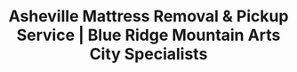 ---
layout: location.njk
title: "Asheville Mattress Removal & Pickup Service | Blue Ridge Mountain Arts City Specialists"
metaDescription: "Professional mattress removal in Asheville, NC - Beer City USA and Blue Ridge arts hub. Expert pickup for historic districts, mountain properties, and artist studios. $125 next-day service."
permalink: /mattress-removal/north-carolina/asheville/
city: Asheville
state: North Carolina
stateAbbr: NC
tier: 2
zipCodes: ['28801', '28802', '28803', '28804', '28805', '28806']
coordinates: 
  lat: 35.5951
  lng: -82.5515
neighborhoods:
  - name: "Montford Historic District"
    zipCodes: ["28801"]
  - name: "Downtown Asheville"
    zipCodes: ["28802"]
  - name: "Biltmore Village"
    zipCodes: ["28803"]
  - name: "Grove Park"
    zipCodes: ["28804"]
  - name: "West Asheville"
    zipCodes: ["28806"]
  - name: "East Asheville"
    zipCodes: ["28805"]
  - name: "Kenilworth"
    zipCodes: ["28803"]
  - name: "Norwood Park"
    zipCodes: ["28801"]
  - name: "Five Points"
    zipCodes: ["28801"]
  - name: "Chestnut Hills"
    zipCodes: ["28804"]
  - name: "Beaverdam"
    zipCodes: ["28805"]
  - name: "Burton Street"
    zipCodes: ["28806"]
  - name: "Albemarle Park"
    zipCodes: ["28804"]
  - name: "River Arts District"
    zipCodes: ["28802"]
  - name: "Haywood Road"
    zipCodes: ["28806"]
pricing:
  singleMattress: "$125"
  doubleMattress: "$155"
  tripleMattress: "$180"
nearbyCities:
  - name: "Charlotte"
    slug: "charlotte"
    isSuburb: false
    distance: "130"
  - name: "Greensboro"
    slug: "greensboro"
    isSuburb: false
    distance: "180"
  - name: "Durham"
    slug: "durham"
    isSuburb: false
    distance: "250"
  - name: "Winston-Salem"
    slug: "winston-salem"
    isSuburb: false
    distance: "160"
localRegulations: "Asheville operates municipal sanitation with FCC Environmental Services. Mattresses accepted through curbside bulk collection or direct drop-off at Buncombe County Transfer Station (81 Panther Branch Road). County facility offers mattress recycling at $10 for up to 4 units, $5 each additional."
recyclingPartners: ["Buncombe County Transfer Station", "FCC Environmental Services", "Asheville Municipal Services", "Buncombe County Landfill"]
reviews:
  count: 78
  featured:
    - author: "Maya R."
      text: "Amazing service! Our Montford Victorian has narrow stairs and they handled everything perfectly. Team understood the historic nature of our home and protected the original hardwood throughout. Professional and environmentally conscious - exactly what Asheville needs."
      neighborhood: "Montford Historic District"
    - author: "Jake B."
      text: "Studio pickup from River Arts District went smoothly. Tight access but the crew figured it out and got both mattresses out without any drama."
      neighborhood: "River Arts District"
    - author: "Dr. Patricia Chen"
      text: "We've lived in Grove Park for twelve years and this was hands-down the most professional service experience we've had. The team arrived on schedule, coordinated perfectly with our building management, and handled the disposal through proper recycling channels just as promised. Their commitment to environmental responsibility aligns perfectly with Asheville's values. The process was completely stress-free and I appreciate their understanding of our community's sustainability priorities."
      neighborhood: "Grove Park"
faqs:
  - question: "Do you handle historic district properties in Asheville?"
    answer: "Absolutely. We regularly service Montford, Grove Park, Albemarle Park, and other historic neighborhoods. Our team understands preservation requirements, navigates Victorian-era staircases, and protects original architecture throughout the removal process."
  - question: "Can you access artist studios in the River Arts District?"
    answer: "Yes, we serve the River Arts District and understand the unique access challenges of converted industrial spaces. Our team coordinates with building managers and adapts to the diverse layout of artist studios and live-work spaces."
  - question: "How do you handle mountain terrain and elevation changes?"
    answer: "Our vehicles and team are equipped for Asheville's mountain topography and elevation changes throughout the city. We've successfully completed pickups from downtown valleys to hillside neighborhoods at various elevations."
  - question: "Do you work with Asheville's environmental sustainability programs?"
    answer: "Yes, we coordinate with Buncombe County's recycling programs and understand the community's strong environmental values. Our service supports Asheville's sustainability goals through proper mattress recycling and responsible disposal practices."
  - question: "Can you service both permanent residents and seasonal visitors?"
    answer: "We serve all Asheville residents including seasonal mountain visitors, tourism industry workers, and UNC Asheville students. Our scheduling accommodates both permanent residents and those with temporary housing needs."
  - question: "How do you handle brewery district and downtown business areas?"
    answer: "We regularly serve downtown Asheville and brewery districts, understanding parking restrictions and coordinating with local business operations. Our team adapts to the unique logistics of Beer City USA's dense commercial areas."
  - question: "What about West Asheville and Haywood Road corridor service?"
    answer: "Yes, we provide complete coverage throughout West Asheville including the Haywood Road corridor. Our team understands the neighborhood's character and provides reliable service for both residential and mixed-use properties."
  - question: "Do you accommodate mountain weather and seasonal access challenges?"
    answer: "Our service adapts to Blue Ridge mountain weather patterns including winter conditions that can affect access. We offer flexible rescheduling and understand seasonal considerations that impact Asheville residents and visitors."

pageContent:
  heroTitle: "Asheville Mattress Removal: Blue Ridge Mountain Arts City"
  heroDescription: "Professional mattress removal for North Carolina's mountain arts capital. Specialized service navigating historic districts, artist studios, and mountain properties. From downtown breweries to River Arts District. Part of our 1+ million mattress recycling network."
  
  aboutService: "Asheville's premier mattress removal service, designed for the Blue Ridge Mountains' most distinctive city and its creative community. Serving 94,369 residents plus 12.5 million annual visitors across six ZIP codes, we understand the specialized logistics required for everything from Montford's Victorian mansions to converted artist studios in the River Arts District.

Our expertise spans Asheville's unique character as Beer City USA and the South's premier arts destination. Historic neighborhoods like Montford and Grove Park require careful navigation of preservation-district properties and century-old architecture. The River Arts District demands coordination with working artists in converted industrial spaces. Downtown's brewery corridor needs service that respects parking restrictions and business operations, while mountain neighborhoods require equipment adapted to Asheville's 2,165-foot elevation and terrain variations.

We pride ourselves on recycling every mattress we pick up. As part of our nationwide network that has recycled over 1 million mattresses, we work directly with Buncombe County's Transfer Station and environmental programs to support Asheville's strong sustainability values and commitment to protecting the Blue Ridge mountain ecosystem."

  serviceAreasIntro: "We provide comprehensive mattress pickup throughout Asheville's distinctive neighborhoods, from historic districts to mountain artist communities:"

  regulationsCompliance: "Asheville's municipal sanitation system operates through FCC Environmental Services with comprehensive bulk item collection including mattress pickup through curbside scheduling. Residents can also utilize the Buncombe County Transfer Station at 81 Panther Branch Road, which offers specialized mattress recycling services with 95% material recovery rates at $10 for up to four units or $5 per additional mattress.

The county's approach reflects Asheville's environmental consciousness with dedicated recycling programs that support the community's sustainability goals and Blue Ridge mountain ecosystem protection. Items are processed through facilities that maintain rigorous environmental standards while supporting the region's waste reduction initiatives and materials recovery programs.

Our professional service eliminates the complexity of municipal scheduling, handles removal from any location including multi-story Victorian homes and converted artist studios, and ensures proper recycling without requiring Transfer Station visits. For residents in historic districts like Montford and Albemarle Park, we navigate preservation requirements and architectural challenges that municipal services cannot accommodate. Our approach provides the convenient, environmentally responsible service that Asheville's arts community and mountain residents expect while supporting the city's sustainability leadership and environmental stewardship values."

  environmentalImpact: "Asheville's environmental commitment runs deep through the community, from the city's Climate Neutral certification programs to grassroots sustainability initiatives that have made it a model for mountain communities nationwide. The city's Sustainability Department, established in 2008, has diverted over 1 million pounds of food waste from landfills while promoting comprehensive recycling and waste reduction programs.

Our recycling commitment aligns perfectly with Asheville's environmental values and mountain ecosystem stewardship. As part of our nationwide network that has recycled over 1 million mattresses, we work directly with Buncombe County's Transfer Station facilities and recycling programs that achieve 95% material recovery from every mattress. Steel springs support regional construction projects, while foam components become insulation materials for the area's growing sustainable building industry.

The environmental benefits resonate strongly throughout Asheville's creative community, where artists, brewers, and residents understand the direct connection between responsible practices and preserving the Blue Ridge mountains that define the region. Each mattress we divert from landfills supports the same environmental stewardship that makes Asheville a leader in sustainable tourism and regenerative community practices."

  howItWorksScheduling: "Next-day appointments available throughout all Asheville ZIP codes. We coordinate with historic district requirements, adapt scheduling for mountain weather conditions, and accommodate both permanent residents and seasonal visitors to Beer City USA."

  howItWorksService: "Our licensed team handles pickup from any location in Asheville, navigates Victorian-era architecture and artist studio spaces, coordinates with building management when needed, and ensures proper material handling per city and county environmental requirements."

  howItWorksDisposal: "Your mattress is transported to Buncombe County Transfer Station or approved regional recycling facilities for responsible processing, supporting Asheville's environmental leadership and contributing to Blue Ridge mountain ecosystem protection."

  sidebarStats:
    mattressesRemoved: "1,534"

  uniqueContent: "Asheville presents mattress removal challenges that reflect its distinctive character as the South's mountain arts capital, where environmental consciousness meets creative community needs across 2,165 feet of elevation and six distinct ZIP codes. Consider the service complexity: we've navigated narrow staircases in Montford's Victorian mansions while protecting original hardwood floors and period architecture, coordinated pickups from converted industrial artist studios in the River Arts District during peak creative season, and adapted service schedules around downtown brewery events in Beer City USA's dense commercial core.

Our service integrates seamlessly with Asheville's mountain geography and artistic rhythm. Historic district properties like those in Grove Park and Albemarle Park require specialized handling for century-old construction and preservation requirements that demand both technical skill and cultural sensitivity. River Arts District studios need flexible access coordination with working artists whose creative schedules and space configurations vary dramatically from traditional residential properties.

The city's tourism economy creates unique service considerations that blend permanent resident needs with seasonal visitor demands. Asheville's 12.5 million annual visitors generate consistent lodging turnover in everything from historic bed-and-breakfasts to modern mountain resorts, while the city's creative workforce often lives in unconventional spaces that require adaptive service approaches.

Asheville's elevation and Blue Ridge mountain setting add geographic considerations that affect service delivery year-round. Winter weather can impact mountain access roads, while seasonal tourism peaks create higher demand during fall foliage and summer outdoor recreation periods. Our team understands that successful mountain city service means preparing for weather variability and adapting to the natural rhythms that define life at elevation.

The community's environmental values create service expectations that reflect Asheville's leadership in sustainability and mountain ecosystem stewardship. Whether serving UNC Asheville faculty committed to academic sustainability research, brewery owners whose businesses depend on clean mountain water, or artists whose creative practices emphasize environmental responsibility, the consistent expectation is service that aligns with the community's deep environmental consciousness and commitment to Blue Ridge mountain protection.

Our pricing remains consistent despite Asheville's diverse logistical challenges and mountain terrain complexities. Whether navigating Montford's historic preservation requirements, coordinating with River Arts District building managers, or accessing mountain neighborhoods during winter weather, the same transparent rates apply to every Asheville resident and visitor. This approach reflects our commitment to serving the entire mountain arts community fairly, regardless of neighborhood character, elevation challenges, or seasonal access considerations."
---
